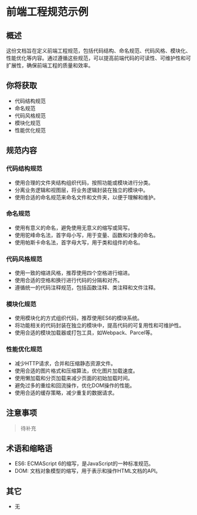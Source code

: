 # 前端工程规范示例

## 概述

这份文档旨在定义前端工程规范，包括代码结构、命名规范、代码风格、模块化、性能优化等内容。通过遵循这些规范，可以提高前端代码的可读性、可维护性和可扩展性，确保前端工程的质量和效率。

## 你将获取

- 代码结构规范
- 命名规范
- 代码风格规范
- 模块化规范
- 性能优化规范

## 规范内容

### 代码结构规范

- 使用合理的文件夹结构组织代码，按照功能或模块进行分类。
- 分离业务逻辑和视图层，将业务逻辑封装在独立的模块中。
- 使用合适的命名规范来命名文件和文件夹，以便于理解和维护。

### 命名规范

- 使用有意义的命名，避免使用无意义的缩写或简写。
- 使用驼峰命名法，首字母小写，用于变量、函数和对象的命名。
- 使用帕斯卡命名法，首字母大写，用于类和组件的命名。

### 代码风格规范

- 使用一致的缩进风格，推荐使用四个空格进行缩进。
- 使用合适的空格和换行进行代码的分隔和对齐。
- 遵循统一的代码注释规范，包括函数注释、类注释和文件注释。

### 模块化规范

- 使用模块化的方式组织代码，推荐使用ES6的模块系统。
- 将功能相关的代码封装在独立的模块中，提高代码的可复用性和可维护性。
- 使用合适的模块加载器或打包工具，如Webpack、Parcel等。

### 性能优化规范

- 减少HTTP请求，合并和压缩静态资源文件。
- 使用合适的图片格式和压缩算法，优化图片加载速度。
- 使用懒加载和分页加载来减少页面的初始加载时间。
- 避免过多的重绘和回流操作，优化DOM操作的性能。
- 使用合适的缓存策略，减少重复的数据请求。

## 注意事项

> 待补充

## 术语和缩略语

- ES6: ECMAScript 6的缩写，是JavaScript的一种标准规范。
- DOM: 文档对象模型的缩写，用于表示和操作HTML文档的API。

## 其它

- 无